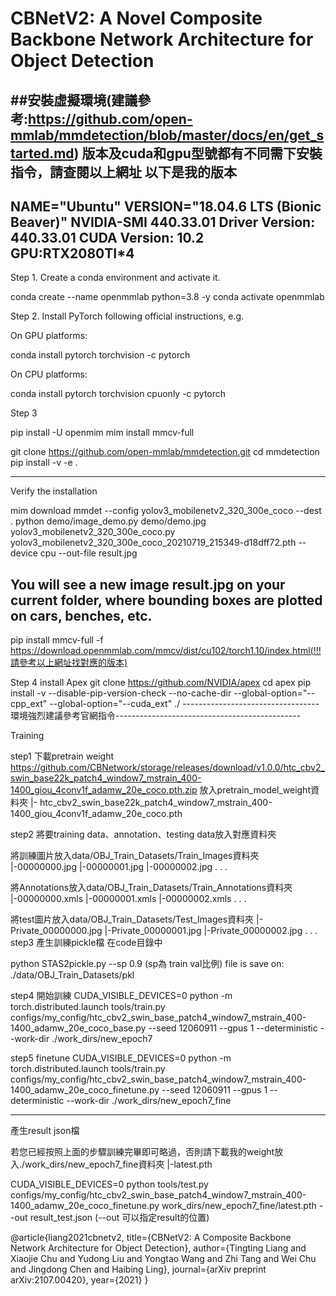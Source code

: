 # CBNetV2: A Novel Composite Backbone Network Architecture for Object Detection

##安裝虛擬環境(建議參考:https://github.com/open-mmlab/mmdetection/blob/master/docs/en/get_started.md)
版本及cuda和gpu型號都有不同需下安裝指令，請查閱以上網址
以下是我的版本
-------------------------------------
NAME="Ubuntu"
VERSION="18.04.6 LTS (Bionic Beaver)"
NVIDIA-SMI 440.33.01
Driver Version: 440.33.01
CUDA Version: 10.2
GPU:RTX2080TI*4
------------------------------------

Step 1. Create a conda environment and activate it.

conda create --name openmmlab python=3.8 -y
conda activate openmmlab

Step 2. Install PyTorch following official instructions, e.g.

On GPU platforms:

conda install pytorch torchvision -c pytorch

On CPU platforms:

conda install pytorch torchvision cpuonly -c pytorch

Step 3

pip install -U openmim
mim install mmcv-full

git clone https://github.com/open-mmlab/mmdetection.git
cd mmdetection
pip install -v -e .

----------------------------------------------------------------------------------------------------
Verify the installation

mim download mmdet --config yolov3_mobilenetv2_320_300e_coco --dest .
python demo/image_demo.py demo/demo.jpg yolov3_mobilenetv2_320_300e_coco.py yolov3_mobilenetv2_320_300e_coco_20210719_215349-d18dff72.pth --device cpu --out-file result.jpg

You will see a new image result.jpg on your current folder, where bounding boxes are plotted on cars, benches, etc.
-------------------------------------

pip install mmcv-full -f https://download.openmmlab.com/mmcv/dist/cu102/torch1.10/index.html(!!!請參考以上網址找對應的版本)

Step 4 install Apex
git clone https://github.com/NVIDIA/apex
cd apex
pip install -v --disable-pip-version-check --no-cache-dir --global-option="--cpp_ext" --global-option="--cuda_ext" ./
----------------------------------環境強烈建議參考官網指令----------------------------------------------


Training

step1 下載pretrain weight
https://github.com/CBNetwork/storage/releases/download/v1.0.0/htc_cbv2_swin_base22k_patch4_window7_mstrain_400-1400_giou_4conv1f_adamw_20e_coco.pth.zip
放入pretrain_model_weight資料夾
             |- htc_cbv2_swin_base22k_patch4_window7_mstrain_400-1400_giou_4conv1f_adamw_20e_coco.pth


step2 將要training data、annotation、testing data放入對應資料夾

將訓練圖片放入data/OBJ_Train_Datasets/Train_Images資料夾
							|-00000000.jpg
							|-00000001.jpg
							|-00000002.jpg
							.
							.
							.

將Annotations放入data/OBJ_Train_Datasets/Train_Annotations資料夾
							|-00000000.xmls
							|-00000001.xmls
							|-00000002.xmls
							.
							.
							.

將test圖片放入data/OBJ_Train_Datasets/Test_Images資料夾
							|-Private_00000000.jpg
							|-Private_00000001.jpg
							|-Private_00000002.jpg
							.
							.
							.
step3 產生訓練pickle檔
在code目錄中

python STAS2pickle.py --sp 0.9  (sp為 train val比例) file is save on: ./data/OBJ_Train_Datasets/pkl

step4 開始訓練
CUDA_VISIBLE_DEVICES=0 python -m torch.distributed.launch  tools/train.py configs/my_config/htc_cbv2_swin_base_patch4_window7_mstrain_400-1400_adamw_20e_coco_base.py --seed 12060911 --gpus 1 --deterministic   --work-dir ./work_dirs/new_epoch7

step5 finetune
CUDA_VISIBLE_DEVICES=0 python -m torch.distributed.launch  tools/train.py configs/my_config/htc_cbv2_swin_base_patch4_window7_mstrain_400-1400_adamw_20e_coco_finetune.py --seed 12060911 --gpus 1 --deterministic   --work-dir ./work_dirs/new_epoch7_fine

--------------------------------------------------------------------------------------------------

產生result json檔


若您已經按照上面的步驟訓練完畢即可略過，否則請下載我的weight放入./work_dirs/new_epoch7_fine資料夾
														|-latest.pth


CUDA_VISIBLE_DEVICES=0 python tools/test.py configs/my_config/htc_cbv2_swin_base_patch4_window7_mstrain_400-1400_adamw_20e_coco_finetune.py work_dirs/new_epoch7_fine/latest.pth --out result_test.json (--out 可以指定result的位置)




@article{liang2021cbnetv2,
  title={CBNetV2: A Composite Backbone Network Architecture for Object Detection}, 
  author={Tingting Liang and Xiaojie Chu and Yudong Liu and Yongtao Wang and Zhi Tang and Wei Chu and Jingdong Chen and Haibing Ling},
  journal={arXiv preprint arXiv:2107.00420},
  year={2021}
}











